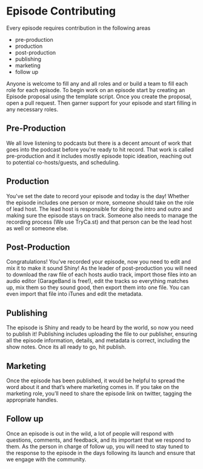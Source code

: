 # Episode Contributing

Every episode requires contribution in the following areas

- pre-production
- production
- post-production
- publishing
- marketing
- follow up

Anyone is welcome to fill any and all roles and or build a team to fill each role for each episode. To begin work on an episode start by creating an Episode proposal using the template script. Once you create the proposal, open a pull request. Then garner support for your episode and start filling in any necessary roles.

## Pre-Production

We all love listening to podcasts but there is a decent amount of work that goes into the podcast before you're ready to hit record. That work is called pre-production and it includes mostly episode topic ideation, reaching out to potential co-hosts/guests, and scheduling.

## Production

You've set the date to record your episode and today is the day! Whether the episode includes one person or more, someone should take on the role of lead host. The lead host is responsible for doing the intro and outro and making sure the episode stays on track. Someone also needs to manage the recording process (We use TryCa.st) and that person can be the lead host as well or someone else.

## Post-Production

Congratulations! You’ve recorded your episode, now you need to edit and mix it to make it sound Shiny! As the leader of post-production you will need to download the raw file of each hosts audio track, import those files into an audio editor (GarageBand is free!), edit the tracks so everything matches up, mix them so they sound good, then export them into one file. You can even import that file into iTunes and edit the metadata.

## Publishing

The episode is Shiny and ready to be heard by the world, so now you need to publish it! Publishing includes uploading the file to our publisher, ensuring all the episode information, details, and metadata is correct, including the show notes. Once its all ready to go, hit publish.

## Marketing

Once the episode has been published, it would be helpful to spread the word about it and that’s where marketing comes in. If you take on the marketing role, you’ll need to share the episode link on twitter, tagging the appropriate handles.

## Follow up

Once an episode is out in the wild, a lot of people will respond with questions, comments, and feedback, and its important that we respond to them. As the person in charge of follow up, you will need to stay tuned to the response to the episode in the days following its launch and ensure that we engage with the community.
